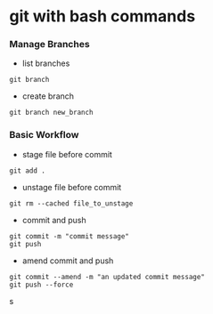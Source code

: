 # git with bash commands

### Manage Branches

- list branches
```
git branch 
```

- create branch
```
git branch new_branch
```


### Basic Workflow

- stage file before commit
```
git add .
```

- unstage file before commit
```
git rm --cached file_to_unstage
```

- commit and push
```
git commit -m "commit message"
git push
```

- amend commit and push
```
git commit --amend -m "an updated commit message"
git push --force
```
s


 
